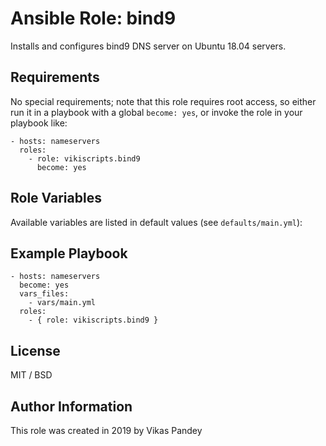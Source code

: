 # Ansible Role: bind9

Installs and configures bind9 DNS server on Ubuntu 18.04 servers.

## Requirements

No special requirements; note that this role requires root access, so either run it in a playbook with a global `become: yes`, or invoke the role in your playbook like:

    - hosts: nameservers
      roles:
        - role: vikiscripts.bind9
          become: yes

## Role Variables

Available variables are listed in default values (see `defaults/main.yml`):


## Example Playbook

    - hosts: nameservers
      become: yes
      vars_files:
        - vars/main.yml
      roles:
        - { role: vikiscripts.bind9 }


## License

MIT / BSD

## Author Information

This role was created in 2019 by Vikas Pandey

